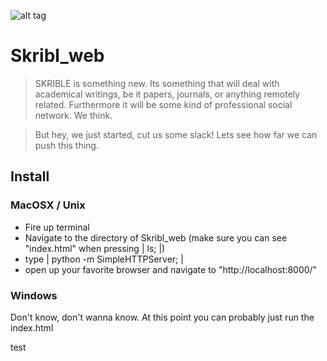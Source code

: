 ![alt tag](https://dl.dropboxusercontent.com/u/7276586/logo.gif)

Skribl_web
==========

> SKRIBLE is something new. Its something that will deal with academical writings, be it papers, journals, or anything remotely related. Furthermore it will be some kind of professional social network. We think. 

> But hey, we just started, cut us some slack! Lets see how far we can push this thing.

## Install

### MacOSX / Unix
- Fire up terminal
- Navigate to the directory of Skribl_web (make sure you can see "index.html" when pressing | ls; |) 
- type | python -m SimpleHTTPServer; |
- open up your favorite browser and navigate to "http://localhost:8000/"

### Windows
Don't know, don't wanna know. At this point you can probably just run the index.html


test